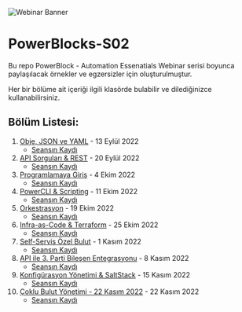 ![Webinar Banner](https://user-images.githubusercontent.com/25429217/189640202-0c6284f7-93d3-4e7c-9a11-41fdc8d069e9.png)

# PowerBlocks-S02

Bu repo PowerBlock - Automation Essenatials Webinar serisi boyunca paylaşılacak örnekler ve egzersizler için oluşturulmuştur.

Her bir bölüme ait içeriği ilgili klasörde bulabilir ve dilediğinizce kullanabilirsiniz.

## Bölüm Listesi:
1. [Obje, JSON ve YAML](./E01) - 13 Eylül 2022
   - [Seansın Kaydı](https://VMware.zoom.us/rec/share/7K_7hDactgmQb4jP2VLZ1Urd_A1r0tuVu5x8I2stWkO-8c4KCkVSFvs_xqEBu93h.Bxv_M5jKmiys6ob-)
2. [API Sorguları & REST](./E02) - 20 Eylül 2022
   - [Seansın Kaydı](https://VMware.zoom.us/rec/share/isqMP76rb9Q_F-cuUlXMoaBDz4DPJ1rvUmb1YWiI0Eye3XLrj5yH-QtGIWSVSmS_.e2aHK5Hffsjo7kop)  
3. [Programlamaya Giriş](./E03) - 4 Ekim 2022
   - [Seansın Kaydı](https://VMware.zoom.us/rec/share/8Rx1KCxWs0DEg0WBHl-XR7a5lN-Jd3ooCanPLHpB4pSSXo75tLiFVUSKpuYXN6BM.B0_pkyGIhaxvV5sw)
4. [PowerCLI & Scripting](./E04) - 11 Ekim 2022
   - [Seansın Kaydı](https://VMware.zoom.us/rec/share/gccjlPaOD2O6x9ckAhpqh4_VomYtVliqBbfw3voOT6f33O7O8Mnp9VMYg1qlyODA.egJGcrIOaqkXZo8R)
5. [Orkestrasyon](./E05) - 19 Ekim 2022
   - [Seansın Kaydı](https://VMware.zoom.us/rec/share/lIh0_55v4niWSbAlNFwsFlLtDHOeuBW-8pBIgB-gFD4rmB5lxpmeg9nr0AIse8el.nt_gl-ao6OvTm3uK)
6. [Infra-as-Code & Terraform](./E06) - 25 Ekim 2022
   - [Seansın Kaydı](https://VMware.zoom.us/rec/share/HRyBDFpkSsB1TvzJseeW76NkfHnFBD5lu2V8DoA1qE6YuuOsLjy3Eg0mEt4vIhMb.D_r74vbLCopNVP3j)
7. [Self-Servis Özel Bulut](./E07) - 1 Kasım 2022
   - [Seansın Kaydı](https://VMware.zoom.us/rec/share/sF-ZPKy0JlihtVlhV5y-OT9GNjaIPcIwbiGg8uafe3i-sfptPdQXuqdtSu9p5a6w.RF0YgWys9a0oDO9Y)
8. [API ile 3. Parti Bileşen Entegrasyonu](./E08) - 8 Kasım 2022
   - [Seansın Kaydı](https://VMware.zoom.us/rec/share/QLwTPMTkNzisIJtC5dqg4sF6cwst9qDAkHBJMOxpT_x1BvdoyovSyQtjKcv1oJZd.Ulvxg_NcZg5Zxf0o)
9. [Konfigürasyon Yönetimi & SaltStack](./E09) - 15 Kasım 2022
   - [Seansın Kaydı](https://VMware.zoom.us/rec/share/q7k63DDR7aZKd2RgrH3KAz1rkjaaUWkeibPbE9PDchNi0k_ESMTcNSPBMuKQZqHL.fjw3WD9aqAnnFtVM)
10. [Çoklu Bulut Yönetimi - 22 Kasım 2022](./E10/) - 22 Kasım 2022
    - [Seansın Kaydı](https://VMware.zoom.us/rec/share/a_fy6oiN9cnd1V9CC2Uo52co63_D04Qibt_4P60aVXQyG1TLKmPrPicUDx5__3-F.MwNNQg5LnXJ8AxGQ)